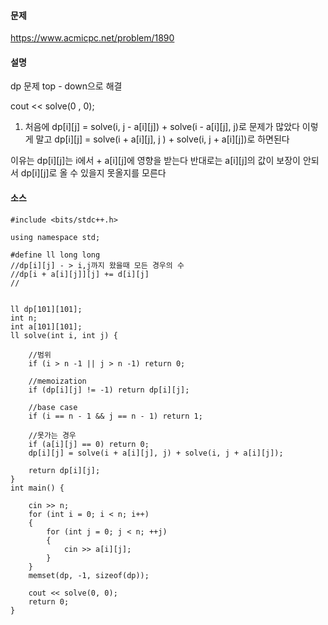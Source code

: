 #### 문제
https://www.acmicpc.net/problem/1890

#### 설명 
dp 문제 top - down으로 해결 

   cout << solve(0 , 0);     

1. 처음에 dp[i][j] = solve(i, j - a[i][j]) + solve(i - a[i][j], j)로 문제가 많았다 
이렇게 말고 dp[i][j] = solve(i + a[i][j], j ) + solve(i, j + a[i][j])로 하면된다 

이유는 dp[i][j]는 i에서 + a[i][j]에 영향을 받는다 
반대로는 a[i][j]의 값이 보장이 안되서 dp[i][j]로 올 수 있을지 못올지를 모른다 
#### 소스 
````
#include <bits/stdc++.h>

using namespace std;

#define ll long long
//dp[i][j] - > i,j까지 왔을때 모든 경우의 수 
//dp[i + a[i][j]][j] += d[i][j]
//


ll dp[101][101];
int n;
int a[101][101];
ll solve(int i, int j) {

	//범위 
	if (i > n -1 || j > n -1) return 0;

	//memoization
	if (dp[i][j] != -1) return dp[i][j];

	//base case
	if (i == n - 1 && j == n - 1) return 1;

	//못가는 경우
	if (a[i][j] == 0) return 0;
	dp[i][j] = solve(i + a[i][j], j) + solve(i, j + a[i][j]);

	return dp[i][j];
}
int main() {

	cin >> n;
	for (int i = 0; i < n; i++)
	{
		for (int j = 0; j < n; ++j)
		{
			cin >> a[i][j];
		}
	}
	memset(dp, -1, sizeof(dp));

	cout << solve(0, 0);
	return 0;
}
````